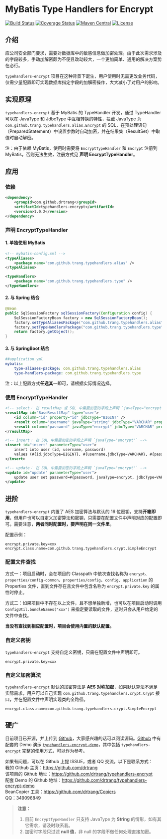 # MyBatis Type Handlers for Encrypt

[![Build Status](https://www.travis-ci.org/drtrang/typehandlers-encrypt.svg?branch=master)](https://www.travis-ci.org/drtrang/typehandlers-encrypt)
[![Coverage Status](https://coveralls.io/repos/github/drtrang/typehandlers-encrypt/badge.svg?branch=master)](https://coveralls.io/github/drtrang/typehandlers-encrypt?branch=master)
[![Maven Central](https://maven-badges.herokuapp.com/maven-central/com.github.drtrang/typehandlers-encrypt/badge.svg)](https://maven-badges.herokuapp.com/maven-central/com.github.drtrang/typehandlers-encrypt)
[![License](http://img.shields.io/badge/license-apache%202-brightgreen.svg)](https://github.com/drtrang/typehandlers-encrypt/blob/master/LICENSE)

## 介绍
应公司安全部门要求，需要对数据库中的敏感信息做加密处理。由于此次需求涉及的字段较多，手动加解密颇为不便且改动较大，一个更加简单、通用的解决方案势在必行。

`typehandlers-encrypt` 项目在这种背景下诞生，用户使用时无需更改业务代码，仅需少量配置即可实现数据库指定字段的加解密操作，大大减小了对用户的影响。


## 实现原理

`typehandlers-encrypt` 基于 MyBatis 的 TypeHandler 开发，通过 TypeHandler 可以在 JavaType 和 JdbcType 中互相转换的特性，拦截 JavaType 为 `com.github.trang.typehandlers.alias.Encrypt` 的 SQL，在预处理语句（PreparedStatement）中设置参数时自动加密，并在结果集（ResultSet）中取值时自动解密。

注：由于依赖 MyBatis，使用时需要将 `EncryptTypeHandler` 和 `Encrypt` 注册到 MyBatis，否则无法生效，注册方式见 **声明 EncryptTypeHandler**。


## 应用
### 依赖
```xml
<dependency>
    <groupId>com.github.drtrang</groupId>
    <artifactId>typehandlers-encrypt</artifactId>
    <version>1.0.2</version>
</dependency>
```

### 声明 EncryptTypeHandler
#### 1. 单独使用 MyBatis
```xml
<!-- mybatis-config.xml -->
<typeAliases>
    <package name="com.github.trang.typehandlers.alias" />
</typeAliases>

<typeHandlers>
    <package name="com.github.trang.typehandlers.type" />
</typeHandlers>
```

#### 2. 与 Spring 结合
```java
@Bean
public SqlSessionFactory sqlSessionFactory(Configuration config) {
    SqlSessionFactoryBean factory = new SqlSessionFactoryBean();
    factory.setTypeAliasesPackage("com.github.trang.typehandlers.alias");
    factory.setTypeHandlersPackage("com.github.trang.typehandlers.type");
    return factory.getObject();
}
```

#### 3. 与 SpringBoot 结合
```yaml
##application.yml
mybatis:
    type-aliases-package: com.github.trang.typehandlers.alias
    type-handlers-package: com.github.trang.typehandlers.type
```

注：以上配置方式**任选其一**即可，请根据实际情况选择。

### 使用 EncryptTypeHandler
```xml
<!-- select： 在 resultMap 或 SQL 中需要加密的字段上声明 `javaType="encrypt"` -->
<resultMap id="BaseResultMap" type="user">
    <id column="id" property="id" jdbcType="BIGINT" />
    <result column="username" javaType="string" jdbcType="VARCHAR" property="username" />
    <result column="password" javaType="encrypt" jdbcType="VARCHAR" property="password" />
</resultMap>

<!-- insert： 在 SQL 中需要加密的字段上声明 `javaType="encrypt"` -->
<insert id="insert" parameterType="user">
    insert into user (id, username, password)
    values (#{id,jdbcType=BIGINT}, #{username,jdbcType=VARCHAR}, #{password, javaType=encrypt, jdbcType=VARCHAR})
</insert>

<!-- update： 在 SQL 中需要加密的字段上声明 `javaType="encrypt"` -->
<update id="update" parameterType="user">
    update user set password=#{password, javaType=encrypt, jdbcType=VARCHAR} where id=#{id}
</update>
```


## 进阶
`typehandlers-encrypt` 内置了 AES 加密算法与默认的 16 位密钥，支持**开箱即用**，但用户也可以自定义加密算法和密钥，只需要在配置文件中声明对应的配置即可。需要注意，**两者同时配置时，要声明在同一文件里**。

配置示例：
```properties
encrypt.private.key=xxx
encrypt.class.name=com.github.trang.typehandlers.crypt.SimpleEncrypt
```

### 配置文件查找
方式一：项目启动时，会在项目的 Classpath 中依次查找名称为 `encrypt`、`properties/config-common`、`properties/config`、`config`、`application` 的 Properties 文件，直到文件存在且文件中包含名称为 `encrypt.private.key` 的属性时停止。

方式二：如果项目中不存在以上文件，且不想单独新增，也可以在项目启动时调用 `ConfigUtil.bundleNames("xxx")` 来指定要读取的文件，这时只会从用户给定的文件中查找。

**当没有查找到相应配置时，项目会使用内置的默认配置。**

### 自定义密钥
`typehandlers-encrypt` 支持自定义密钥，只需在配置文件中声明即可。
```properties
encrypt.private.key=xxx
```

### 自定义加密算法
`typehandlers-encrypt` 默认的加密算法是 **AES 对称加密**，如果默认算法不满足实际需求，用户可以自己实现 `com.github.trang.typehandlers.crypt.Crypt` 接口，并在配置文件中声明实现类的全路径。
```properties
encrypt.class.name=com.github.trang.typehandlers.crypt.SimpleEncrypt
```


## 硬广
目前项目已开源，并上传到 [Github](https://github.com/drtrang/typehandlers-encrypt)，大家感兴趣的话可以阅读源码。[Github](https://github.com/drtrang/typehandlers-encrypt) 中有配套的 Demo 演示 [`typehandlers-encrypt-demo`](https://github.com/drtrang/typehandlers-encrypt-demo)，其中包括 `typehandlers-encrypt` 完整的使用方式，可以作为参考。

如果有问题，可以在 Github 上提 ISSUE，或者 QQ 交流，以下是联系方式：<br>
我的 Github 主页：https://github.com/drtrang<br>
该项目的 Github 地址：https://github.com/drtrang/typehandlers-encrypt<br>
配套 Demo 的 Github 地址：https://github.com/drtrang/typehandlers-encrypt-demo<br>
BeanCopier 工具：https://github.com/drtrang/Copiers<br>
QQ：349096849


> **注意：**
> 1. 目前 `EncryptTypeHandler` 只支持 JavaType 为 **String** 的情形，如有其它需求，请及时联系我。
> 2. 加密时字段只过滤 **null 值**，非 null 的字段不做任何处理直接加密。
